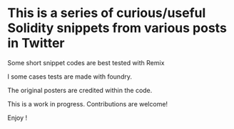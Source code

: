 # This is a series of curious/useful Solidity snippets from various posts in Twitter 

Some short snippet codes are best tested with Remix

I some cases tests are made with foundry.

The original posters are credited within the code.

This is a work in progress. Contributions are welcome!

Enjoy !